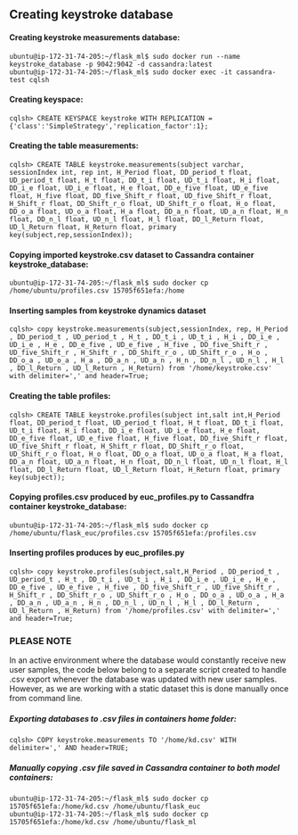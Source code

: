 ## Creating keystroke database

#### Creating keystroke measurements database:

````
ubuntu@ip-172-31-74-205:~/flask_ml$ sudo docker run --name keystroke_database -p 9042:9042 -d cassandra:latest
ubuntu@ip-172-31-74-205:~/flask_ml$ sudo docker exec -it cassandra-test cqlsh
````

#### Creating keyspace:

````
cqlsh> CREATE KEYSPACE keystroke WITH REPLICATION = {'class':'SimpleStrategy','replication_factor':1};
````

#### Creating the table measurements:

````
cqlsh> CREATE TABLE keystroke.measurements(subject varchar, sessionIndex int, rep int, H_Period float, DD_period_t float, UD_period_t float, H_t float, DD_t_i float, UD_t_i float, H_i float, DD_i_e float, UD_i_e float, H_e float, DD_e_five float, UD_e_five float, H_five float, DD_five_Shift_r float, UD_five_Shift_r float, H_Shift_r float, DD_Shift_r_o float, UD_Shift_r_o float, H_o float, DD_o_a float, UD_o_a float, H_a float, DD_a_n float, UD_a_n float, H_n float, DD_n_l float, UD_n_l float, H_l float, DD_l_Return float, UD_l_Return float, H_Return float, primary key(subject,rep,sessionIndex));
````

#### Copying imported keystroke.csv dataset to Cassandra container keystroke_database:


````
ubuntu@ip-172-31-74-205:~/flask_ml$ sudo docker cp /home/ubuntu/profiles.csv 15705f651efa:/home
````

#### Inserting samples from keystroke dynamics dataset

````
cqlsh> copy keystroke.measurements(subject,sessionIndex, rep, H_Period , DD_period_t , UD_period_t , H_t , DD_t_i , UD_t_i , H_i , DD_i_e , UD_i_e , H_e , DD_e_five , UD_e_five , H_five , DD_five_Shift_r , UD_five_Shift_r , H_Shift_r , DD_Shift_r_o , UD_Shift_r_o , H_o , DD_o_a , UD_o_a , H_a , DD_a_n , UD_a_n , H_n , DD_n_l , UD_n_l , H_l , DD_l_Return , UD_l_Return , H_Return) from '/home/keystroke.csv' with delimiter=',' and header=True;
````

#### Creating the table profiles:

````
cqlsh> CREATE TABLE keystroke.profiles(subject int,salt int,H_Period float, DD_period_t float, UD_period_t float, H_t float, DD_t_i float, UD_t_i float, H_i float, DD_i_e float, UD_i_e float, H_e float, DD_e_five float, UD_e_five float, H_five float, DD_five_Shift_r float, UD_five_Shift_r float, H_Shift_r float, DD_Shift_r_o float, UD_Shift_r_o float, H_o float, DD_o_a float, UD_o_a float, H_a float, DD_a_n float, UD_a_n float, H_n float, DD_n_l float, UD_n_l float, H_l float, DD_l_Return float, UD_l_Return float, H_Return float, primary key(subject));
````

#### Copying profiles.csv produced by euc_profiles.py to Cassandfra container keystroke_database:


````
ubuntu@ip-172-31-74-205:~/flask_ml$ sudo docker cp /home/ubuntu/flask_euc/profiles.csv 15705f651efa:/profiles.csv
````

#### Inserting profiles produces by euc_profiles.py

````
cqlsh> copy keystroke.profiles(subject,salt,H_Period , DD_period_t , UD_period_t , H_t , DD_t_i , UD_t_i , H_i , DD_i_e , UD_i_e , H_e , DD_e_five , UD_e_five , H_five , DD_five_Shift_r , UD_five_Shift_r , H_Shift_r , DD_Shift_r_o , UD_Shift_r_o , H_o , DD_o_a , UD_o_a , H_a , DD_a_n , UD_a_n , H_n , DD_n_l , UD_n_l , H_l , DD_l_Return , UD_l_Return , H_Return) from '/home/profiles.csv' with delimiter=',' and header=True;
````

### PLEASE NOTE
In an active environment where the database would constantly receive new user samples, the code below belong to a separate script created to handle .csv export whenever the database was updated with new user samples. However, as we are working with a static dataset this is done manually once from command line.

##### Exporting databases to .csv files in containers home folder:

````
cqlsh> COPY keystroke.measurements TO '/home/kd.csv' WITH delimiter=',' AND header=TRUE;

````

##### Manually copying .csv file saved in Cassandra container to both model containers:

````
ubuntu@ip-172-31-74-205:~/flask_ml$ sudo docker cp 15705f651efa:/home/kd.csv /home/ubuntu/flask_euc
ubuntu@ip-172-31-74-205:~/flask_ml$ sudo docker cp 15705f651efa:/home/kd.csv /home/ubuntu/flask_ml
````

